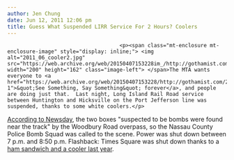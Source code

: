 ```yaml
---
author: Jen Chung
date: Jun 12, 2011 12:06 pm
title: Guess What Suspended LIRR Service For 2 Hours? Coolers
---
```


	
										<p><span class="mt-enclosure mt-enclosure-image" style="display: inline;"> <img alt="2011_06_cooler2.jpg" src="https://web.archive.org/web/20150407153228im_/http://gothamist.com/attachments/jen/2011_06_cooler2.jpg" width="200" height="162" class="image-left"> </span>The MTA wants everyone to <a href="https://web.archive.org/web/20150407153228/http://gothamist.com/2011/04/19/video_mta_wants_us_to_see_something.php#photo-1">&quot;See Something, Say Something&quot; forever</a>, and people are doing just that.  Last night, Long Island Rail Road service between Huntington and Hicksville on the Port Jefferson line was suspended, thanks to some white coolers.</p>

<p><a href="https://web.archive.org/web/20150407153228/http://www.newsday.com/long-island/nassau/coolers-near-track-suspend-lirr-service-1.2950450">According to Newsday</a>, the two boxes &quot;suspected to be bombs were found near the track&quot; by the Woodbury Road overpass, so the Nassau County Police Bomb Squad was called to the scene. Power was shut down between 7 p.m. and 8:50 p.m. Flashback: Times Square was shut down thanks to a <a href="https://web.archive.org/web/20150407153228/http://gothamist.com/2010/05/08/suspicious_package_reports_expected.php#photo-1">ham sandwich and a cooler last year</a>.</p>					
										
									
				